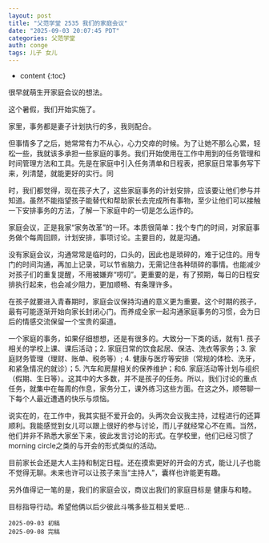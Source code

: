 ```yaml
---
layout: post
title: "父范学堂 2535 我们的家庭会议"
date: "2025-09-03 20:07:45 PDT"
categories: 父范学堂
auth: conge
tags: 儿子 女儿 
---
```

* content
{:toc}

很早就萌生开家庭会议的想法。

这个暑假，我们开始实施了。




家里，事务都是妻子计划执行的多，我则配合。

但事情多了之后，她常常有力不从心，心力交瘁的时候。为了让她不那么心累，轻松一些，我就该多承担一些家庭的事务。我们开始使用在工作中用到的任务管理和时间管理方法和工具。先是在家庭中引入任务清单和日程表，把家庭日常事务写下来，列清楚，就能更好的实行。同

时，我们都觉得，现在孩子大了，这些家庭事务的计划安排，应该要让他们参与并知道。虽然不能指望孩子能替代和帮助家长去完成所有事物，至少让他们可以接触一下安排事务的方法，了解一下家庭中的一切是怎么运作的。

家庭会议，正是我家“家务改革”的一环。本质很简单：找个专门的时间，对家庭事务做个每周回顾，计划安排，事项讨论。主要目的，就是沟通。

没有家庭会议，沟通常常是临时的，口头的，因此也是琐碎的，难于记住的。用专门的时间沟通，再加上记录，可以节省脑力，无需记住各种琐碎的事情。也能减少对孩子们的重复提醒，不用被嫌弃“唠叨”。更重要的是，有了预期，每日的日程安排执行起来，也会减少阻力，更加顺畅、有条理许多。

在孩子就要进入青春期时，家庭会议保持沟通的意义更为重要。这个时期的孩子，最有可能逐渐开始向家长封闭心门。而养成全家一起沟通家庭事务的习惯，会为日后的情感交流保留一个宝贵的渠道。

一个家庭的事务，如果仔细想想，还是有很多的。大致分一下类的话，就有1. 孩子相关的学校上课、课后活动；2. 家庭日常的饮食起居、保洁、洗衣等家务；3. 家庭财务管理（理财、账单、税务等）; 4. 健康与医疗等安排（常规的体检、洗牙，和紧急情况的就诊）；5. 汽车和房屋相关的保养维护；和6. 家庭活动等计划与组织（假期、生日等）。这其中的大多数，并不是孩子的任务。所以，我们讨论的重点任务，就集中在每周的作息，家务分工，课外练习这些方面。在这之外，顺带聊一下每个人最近遭遇的快乐与烦恼。

说实在的，在工作中，我其实挺不爱开会的。头两次会议我主持，过程进行的还算顺利。我能感觉到女儿可以跟上很好的参与讨论，而儿子就经常心不在焉。当然，他们并非不熟悉大家坐下来，彼此发言讨论的形式。在学校里，他们已经习惯了morning circle之类的与开会的形式类似的活动。

目前家长会还是大人主持和制定日程。还在摸索更好的开会的方式，能让儿子也能不觉得无聊。未来也许可以让孩子来当“主持人”，囊样也许能更有趣。

另外值得记一笔的是，我们的家庭会议，商议出我们的家庭目标是 健康与和睦。

目标指导行动。希望他俩以后少彼此斗嘴多些互相关爱吧...

```
2025-09-03 初稿
2025-09-08 完稿
```
